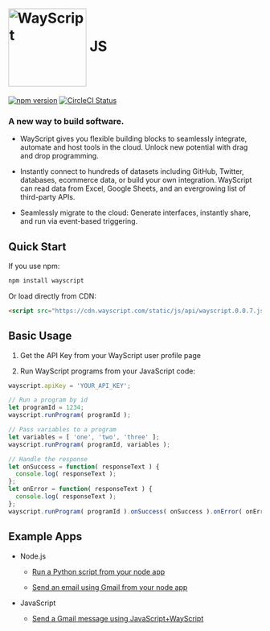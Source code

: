 # [<img src="https://user-images.githubusercontent.com/31461850/53454621-a1b39500-39dc-11e9-9b3c-276451d42437.png" width="155px" alt="WayScript" align="center">](https://wayscript.com) JS

[![npm version](https://img.shields.io/npm/v/wayscript.svg?color=blue)](https://www.npmjs.com/package/wayscript/) [![CircleCI Status](https://circleci.com/gh/wayscript/wayscript-js/tree/master.svg?style=shield)](https://circleci.com/gh/wayscript/wayscript-js/tree/master)

### A new way to build software.

* WayScript gives you flexible building blocks to seamlessly integrate, automate and host tools in the cloud. Unlock new potential with drag and drop programming.

* Instantly connect to hundreds of datasets including GitHub, Twitter, databases, ecommerce data, or build your own integration. WayScript can read data from Excel, Google Sheets, and an evergrowing list of third-party APIs.

* Seamlessly migrate to the cloud: Generate interfaces, instantly share, and run via event-based triggering. 

## Quick Start

If you use npm:

```sh
npm install wayscript
```

Or load directly from CDN:

```html
<script src="https://cdn.wayscript.com/static/js/api/wayscript.0.0.7.js"></script>
```

## Basic Usage

1. Get the API Key from your WayScript user profile page

2. Run WayScript programs from your JavaScript code:

```javascript
wayscript.apiKey = 'YOUR_API_KEY';

// Run a program by id
let programId = 1234;
wayscript.runProgram( programId );

// Pass variables to a program
let variables = [ 'one', 'two', 'three' ];
wayscript.runProgram( programId, variables );

// Handle the response
let onSuccess = function( responseText ) {
  console.log( responseText );
};
let onError = function( responseText ) {
  console.log( responseText );
};
wayscript.runProgram( programId ).onSuccess( onSuccess ).onError( onError );
```

## Example Apps

- Node.js

    - [Run a Python script from your node app](https://github.com/wayscript/node-to-python-example)

    - [Send an email using Gmail from your node app](https://github.com/wayscript/node-to-gmail-example)
    
- JavaScript

    - [Send a Gmail message using JavaScript+WayScript](https://github.com/wayscript/js-to-gmail-example)

